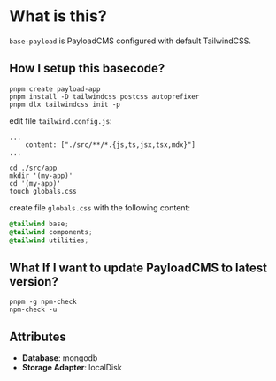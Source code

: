 # What is this?

`base-payload` is PayloadCMS configured with default TailwindCSS. 

## How I setup this basecode?

```shell
pnpm create payload-app
pnpm install -D tailwindcss postcss autoprefixer
pnpm dlx tailwindcss init -p
```

edit file `tailwind.config.js`:
```
...
    content: ["./src/**/*.{js,ts,jsx,tsx,mdx}"]
...
```

```shell
cd ./src/app
mkdir '(my-app)'
cd '(my-app)'
touch globals.css
```

create file `globals.css` with the following content:
```css
@tailwind base;
@tailwind components;
@tailwind utilities;
```

## What If I want to update PayloadCMS to latest version?

```shell
pnpm -g npm-check
npm-check -u
```

## Attributes

- **Database**: mongodb
- **Storage Adapter**: localDisk
